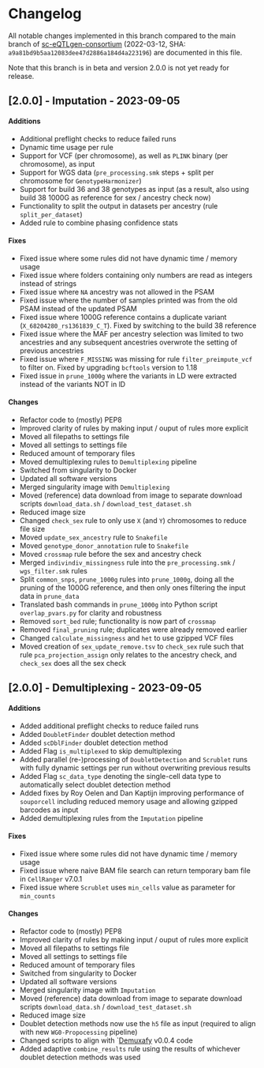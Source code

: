 # Changelog

All notable changes implemented in this branch compared to the main branch of [sc-eQTLgen-consortium](https://github.com/sc-eQTLgen-consortium/WG1-pipeline-QC) (2022-03-12, SHA: `a9a81bd9b5aa12083dee47d2886a184d4a223196`) are documented in this file. 

Note that this branch is in beta and version 2.0.0 is not yet ready for release.


## [2.0.0] - Imputation - 2023-09-05

#### Additions
- Additional preflight checks to reduce failed runs
- Dynamic time usage per rule
- Support for VCF (per chromosome), as well as `PLINK` binary (per chromosome), as input
- Support for WGS data (`pre_processing.smk` steps + split per chromosome for `GenotypeHarmonizer`)
- Support for build 36 and 38 genotypes as input (as a result, also using build 38 1000G as reference for sex / ancestry check now)
- Functionality to split the output in datasets per ancestry (rule `split_per_dataset`)
- Added rule to combine phasing confidence stats

#### Fixes
- Fixed issue where some rules did not have dynamic time / memory usage
- Fixed issue where folders containing only numbers are read as integers instead of strings
- Fixed issue where `NA` ancestry was not allowed in the PSAM
- Fixed issue where the number of samples printed was from the old PSAM instead of the updated PSAM
- Fixed issue where 1000G reference contains a duplicate variant (`X_68204280_rs1361839_C_T`). Fixed by switching to the build 38 reference
- Fixed issue where the MAF per ancestry selection was limited to two ancestries and any subsequent ancestries overwrote the setting of previous ancestries
- Fixed issue where `F_MISSING` was missing for rule `filter_preimpute_vcf` to filter on. Fixed by upgrading `bcftools` version to 1.18
- Fixed issue in `prune_1000g` where the variants in LD were extracted instead of the variants NOT in lD

#### Changes
- Refactor code to (mostly) PEP8
- Improved clarity of rules by making input / ouput of rules more explicit
- Moved all filepaths to settings file
- Moved all settings to settings file
- Reduced amount of temporary files
- Moved demultiplexing rules to `Demultiplexing` pipeline
- Switched from singularity to Docker
- Updated all software versions
- Merged singularity image with `Demultiplexing`
- Moved (reference) data download from image to separate download scripts `download_data.sh` / `download_test_dataset.sh`
- Reduced image size
- Changed `check_sex` rule to only use `X` (and `Y`) chromosomes to reduce file size 
- Moved `update_sex_ancestry` rule to `Snakefile`
- Moved `genotype_donor_annotation` rule to `Snakefile`
- Moved `crossmap` rule before the sex and ancestry check
- Merged `indivindiv_missingness` rule into the `pre_processing.smk` / `wgs_filter.smk` rules
- Split `common_snps`, `prune_1000g`  rules into `prune_1000g`, doing all the pruning of the 1000G reference, and then only ones filtering the input data in `prune_data`
- Translated bash commands in `prune_1000g` into Python script `overlap_pvars.py` for clarity and robustness
- Removed `sort_bed` rule; functionality is now part of `crossmap`
- Removed `final_pruning` rule; duplicates were already removed earlier
- Changed `calculate_missingness` and `het` to use gzipped VCF files
- Moved creation of `sex_update_remove.tsv` to `check_sex` rule such that rule `pca_projection_assign` only relates to the ancestry check, and `check_sex` does all the sex check


## [2.0.0] - Demultiplexing - 2023-09-05

#### Additions
- Added additional preflight checks to reduce failed runs
- Added `DoubletFinder` doublet detection method
- Added `scDblFinder` doublet detection method
- Added Flag `is_multiplexed` to skip demultiplexing
- Added parallel (re-)processing of `DoubletDetection` and `Scrublet` runs with fully dynamic settings per run without overwriting previous results
- Added Flag `sc_data_type` denoting the single-cell data type to automatically select doublet detection method
- Added fixes by Roy Oelen and Dan Kaptijn improving performance of `souporcell` including reduced memory usage and allowing gzipped barcodes as input
- Added demultiplexing rules from the `Imputation` pipeline

#### Fixes
- Fixed issue where some rules did not have dynamic time / memory usage
- Fixed issue where naive BAM file search can return temporary bam file in `CellRanger` v7.0.1
- Fixed issue where `Scrublet` uses `min_cells` value as parameter for `min_counts`

#### Changes
- Refactor code to (mostly) PEP8
- Improved clarity of rules by making input / ouput of rules more explicit
- Moved all filepaths to settings file
- Moved all settings to settings file
- Reduced amount of temporary files
- Switched from singularity to Docker
- Updated all software versions
- Merged singularity image with `Imputation`
- Moved (reference) data download from image to separate download scripts `download_data.sh` / `download_test_dataset.sh`
- Reduced image size
- Doublet detection methods now use the `h5` file as input (required to align with new `WG0-Propocessing` pipeline)
- Changed scripts to align with `[Demuxafy](https://demultiplexing-doublet-detecting-docs.readthedocs.io/en/v0.0.4/) v0.0.4 code
- Added adaptive `combine_results` rule using the results of whichever doublet detection methods was used